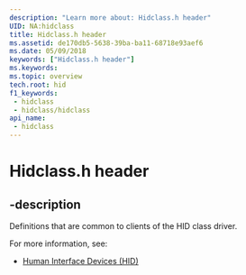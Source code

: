 ```yaml
---
description: "Learn more about: Hidclass.h header"
UID: NA:hidclass
title: Hidclass.h header
ms.assetid: de170db5-5638-39ba-ba11-68718e93aef6
ms.date: 05/09/2018
keywords: ["Hidclass.h header"]
ms.keywords: 
ms.topic: overview
tech.root: hid
f1_keywords:
 - hidclass
 - hidclass/hidclass
api_name:
 - hidclass
---
```


# Hidclass.h header

## -description

Definitions that are common to clients of the HID class driver.

For more information, see:

- [Human Interface Devices (HID)](../_hid/index.md)

